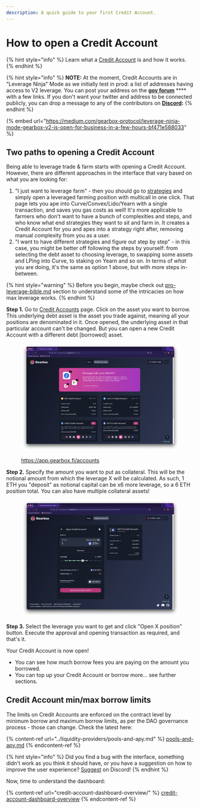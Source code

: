 ```yaml
---
description: A quick guide to your first Credit Account.
---
```


# How to open a Credit Account

{% hint style="info" %}
Learn what a [Credit Account](../overview/credit-account/) is and how it works.
{% endhint %}

{% hint style="info" %}
**NOTE:** At the moment, Credit Accounts are in "Leverage Ninja" Mode as we initially test in prod: a list of addresses having access to V2 leverage. You can post your address on the [**gov forum**](https://gov.gearbox.fi/t/gip-21-leverage-ninja-mode-limits-for-v2/1572/11) **** with a few links. If you don't want your twitter and address to be connected publicly, you can drop a message to any of the contributors on [**Discord**](https://discord.com/invite/gearbox)**:**&#x20;
{% endhint %}

{% embed url="https://medium.com/gearbox-protocol/leverage-ninja-mode-gearbox-v2-is-open-for-business-in-a-few-hours-bf471e588033" %}

## Two paths to opening a Credit Account

Being able to leverage trade & farm starts with opening a Credit Account. However, there are different approaches in the interface that vary based on what you are looking for:

1. "I just want to leverage farm" - then you should go to [strategies](strategies/ "mention") and simply open a leveraged farming position with multicall in one click. That page lets you ape into Curve/Convex/Lido/Yearn with a single transaction, and saves you gas costs as well! It's more applicable to farmers who don't want to have a bunch of complexities and steps, and who know what end strategies they want to sit and farm in. It creates a Credit Account for you and apes into a strategy right after, removing manual complexity from you as a user.
2. "I want to have different strategies and figure out step by step" - in this case, you might be better off following the steps by yourself: from selecting the debt asset to choosing leverage, to swapping some assets and LPing into Curve, to staking on Yearn and so on. In terms of _what_ you are doing, it's the same as option 1 above, but with more steps in-between.

{% hint style="warning" %}
Before you begin, maybe check out [pro-leverage-bible.md](pro-leverage-bible.md "mention") section to understand some of the intricacies on how max leverage works.
{% endhint %}

**Step 1.** Go to [Credit Accounts](https://app.gearbox.fi/accounts) page. Click on the asset you want to borrow. This underlying debt asset is the asset you trade against, meaning all your positions are denominated in it. Once opened, the underlying asset in that particular account can't be changed. But you can open a new Credit Account with a different debt \[borrowed] asset.&#x20;

<figure><img src="../.gitbook/assets/Screenshot 2022-10-19 at 13.27.08.png" alt=""><figcaption><p><a href="https://app.gearbox.fi/accounts">https://app.gearbox.fi/accounts</a></p></figcaption></figure>

**Step 2.** Specify the amount you want to put as collateral. This will be the notional amount from which the leverage X will be calculated. As such, 1 ETH you "deposit" as notional capital can be x6 more leverage, so a 6 ETH position total. You can also have multiple collateral assets!

<figure><img src="../.gitbook/assets/Screenshot 2022-10-19 at 13.29.11 (1).png" alt=""><figcaption></figcaption></figure>

**Step 3.** Select the leverage you want to get and click "Open X position" button. Execute the approval and opening transaction as required, and that's it.

Your Credit Account is now open!&#x20;

* You can see how much borrow fees you are paying on the amount you borrowed.
* You can top up your Credit Account or borrow more... see further sections.

## Credit Account min/max borrow limits

The limits on Credit Accounts are enforced on the contract level by minimum borrow and maximum borrow limits, as per the DAO governance process - those can change. Check the latest here:

{% content-ref url="../liquidity-providers/pools-and-apy.md" %}
[pools-and-apy.md](../liquidity-providers/pools-and-apy.md)
{% endcontent-ref %}

{% hint style="info" %}
Did you find a bug with the interface, something didn't work as you think it should have, or you have a suggestion on how to improve the user experience? [Suggest](https://discord.gg/hF3QvX2vgt) on Discord!
{% endhint %}

Now, time to understand the dashboard:

{% content-ref url="credit-account-dashboard-overview/" %}
[credit-account-dashboard-overview](credit-account-dashboard-overview/)
{% endcontent-ref %}

